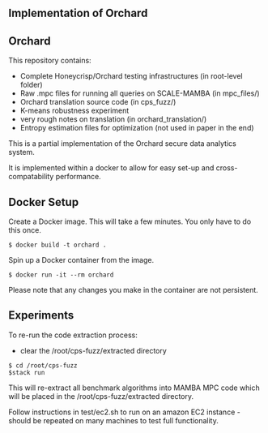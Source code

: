 Implementation of Orchard
-------------------------

## Orchard

This repository contains:
- Complete Honeycrisp/Orchard testing infrastructures (in root-level folder)
- Raw .mpc files for running all queries on SCALE-MAMBA (in mpc_files/)
- Orchard translation source code (in cps_fuzz/)
- K-means robustness experiment
- very rough notes on translation (in orchard_translation/)
- Entropy estimation files for optimization (not used in paper in the end)

This is a partial implementation of the Orchard secure data analytics system.

It is implemented within a docker to allow for easy set-up and cross-compatability performance.

## Docker Setup
Create a Docker image. This will take a few minutes. You only have to do this
once.
```
$ docker build -t orchard .
```
Spin up a Docker container from the image. 
```
$ docker run -it --rm orchard
```
Please note that any changes you make in the container are not persistent.

## Experiments

To re-run the code extraction process:
- clear the /root/cps-fuzz/extracted directory
```
$ cd /root/cps-fuzz
$stack run
```

This will re-extract all benchmark algorithms into MAMBA MPC code which will be placed in the  /root/cps-fuzz/extracted directory.

Follow instructions in test/ec2.sh to run on an amazon EC2 instance - should be repeated on many machines to test full functionality.



